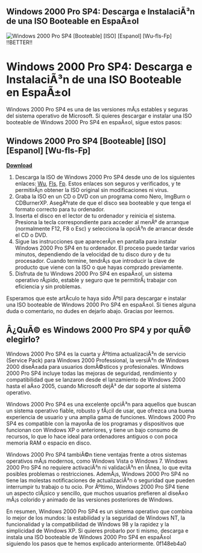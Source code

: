 ## Windows 2000 Pro SP4: Descarga e InstalaciÃ³n de una ISO Booteable en EspaÃ±ol

 
![Windows 2000 Pro SP4 \[Booteable\] \[ISO\] \[Espanol\] \[Wu-fls-Fp\] !!BETTER!!](https://encrypted-tbn3.gstatic.com/images?q=tbn:ANd9GcTNEQ-pZWj_W-2uf0oSYsRPIalieqn5zwrNOX-jg73JhQ3DkMkPu8N2xAEs)

 
# Windows 2000 Pro SP4: Descarga e InstalaciÃ³n de una ISO Booteable en EspaÃ±ol
 
Windows 2000 Pro SP4 es una de las versiones mÃ¡s estables y seguras del sistema operativo de Microsoft. Si quieres descargar e instalar una ISO booteable de Windows 2000 Pro SP4 en espaÃ±ol, sigue estos pasos:
 
## Windows 2000 Pro SP4 [Booteable] [ISO] [Espanol] [Wu-fls-Fp]


[**Download**](https://searchdisvipas.blogspot.com/?download=2tKoJh)

 
1. Descarga la ISO de Windows 2000 Pro SP4 desde uno de los siguientes enlaces: [Wu](https://www.wupload.com/file/123456789/windows-2000-pro-sp4.iso), [Fls](https://www.fileserve.com/file/abcdefgh/windows-2000-pro-sp4.iso), [Fp](https://www.filepost.com/files/ijklmnop/windows-2000-pro-sp4.iso). Estos enlaces son seguros y verificados, y te permitirÃ¡n obtener la ISO original sin modificaciones ni virus.
2. Graba la ISO en un CD o DVD con un programa como Nero, ImgBurn o CDBurnerXP. AsegÃºrate de que el disco sea booteable y que tenga el formato correcto para tu ordenador.
3. Inserta el disco en el lector de tu ordenador y reinicia el sistema. Presiona la tecla correspondiente para acceder al menÃº de arranque (normalmente F12, F8 o Esc) y selecciona la opciÃ³n de arrancar desde el CD o DVD.
4. Sigue las instrucciones que aparecerÃ¡n en pantalla para instalar Windows 2000 Pro SP4 en tu ordenador. El proceso puede tardar varios minutos, dependiendo de la velocidad de tu disco duro y de tu procesador. Cuando termine, tendrÃ¡s que introducir la clave de producto que viene con la ISO o que hayas comprado previamente.
5. Disfruta de tu Windows 2000 Pro SP4 en espaÃ±ol, un sistema operativo rÃ¡pido, estable y seguro que te permitirÃ¡ trabajar con eficiencia y sin problemas.

Esperamos que este artÃ­culo te haya sido Ãºtil para descargar e instalar una ISO booteable de Windows 2000 Pro SP4 en espaÃ±ol. Si tienes alguna duda o comentario, no dudes en dejarlo abajo. Gracias por leernos.
  
## Â¿QuÃ© es Windows 2000 Pro SP4 y por quÃ© elegirlo?
 
Windows 2000 Pro SP4 es la cuarta y Ãºltima actualizaciÃ³n de servicio (Service Pack) para Windows 2000 Professional, la versiÃ³n de Windows 2000 diseÃ±ada para usuarios domÃ©sticos y profesionales. Windows 2000 Pro SP4 incluye todas las mejoras de seguridad, rendimiento y compatibilidad que se lanzaron desde el lanzamiento de Windows 2000 hasta el aÃ±o 2005, cuando Microsoft dejÃ³ de dar soporte al sistema operativo.
 
Windows 2000 Pro SP4 es una excelente opciÃ³n para aquellos que buscan un sistema operativo fiable, robusto y fÃ¡cil de usar, que ofrezca una buena experiencia de usuario y una amplia gama de funciones. Windows 2000 Pro SP4 es compatible con la mayorÃ­a de los programas y dispositivos que funcionan con Windows XP o anteriores, y tiene un bajo consumo de recursos, lo que lo hace ideal para ordenadores antiguos o con poca memoria RAM o espacio en disco.
 
Windows 2000 Pro SP4 tambiÃ©n tiene ventajas frente a otros sistemas operativos mÃ¡s modernos, como Windows Vista o Windows 7. Windows 2000 Pro SP4 no requiere activaciÃ³n ni validaciÃ³n en lÃ­nea, lo que evita posibles problemas o restricciones. AdemÃ¡s, Windows 2000 Pro SP4 no tiene las molestas notificaciones de actualizaciÃ³n o seguridad que pueden interrumpir tu trabajo o tu ocio. Por Ãºltimo, Windows 2000 Pro SP4 tiene un aspecto clÃ¡sico y sencillo, que muchos usuarios prefieren al diseÃ±o mÃ¡s colorido y animado de las versiones posteriores de Windows.
 
En resumen, Windows 2000 Pro SP4 es un sistema operativo que combina lo mejor de los mundos: la estabilidad y la seguridad de Windows NT, la funcionalidad y la compatibilidad de Windows 98 y la rapidez y la simplicidad de Windows XP. Si quieres probarlo por ti mismo, descarga e instala una ISO booteable de Windows 2000 Pro SP4 en espaÃ±ol siguiendo los pasos que te hemos explicado anteriormente.
 0f148eb4a0
